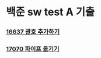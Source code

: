 # 백준 sw test A 기출

### [16637 괄호 추가하기](https://www.acmicpc.net/problem/16637)

### [17070 파이프 옮기기](https://www.acmicpc.net/problem/17070)